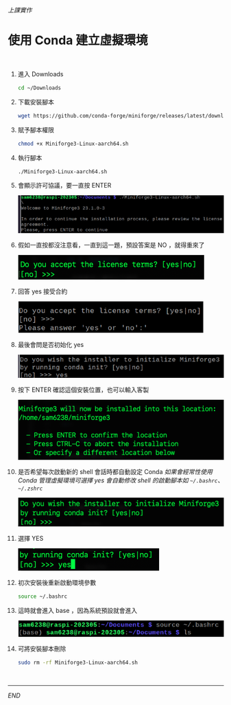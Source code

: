 _上課實作_

# 使用 Conda 建立虛擬環境

<br>


1. 進入 Downloads

    ```bash
    cd ~/Downloads
    ```



2. 下載安裝腳本

    ```bash
    wget https://github.com/conda-forge/miniforge/releases/latest/download/Miniforge3-Linux-aarch64.sh
    ```


3. 賦予腳本權限

    ```bash
    chmod +x Miniforge3-Linux-aarch64.sh
    ```


4. 執行腳本

    ```bash
    ./Miniforge3-Linux-aarch64.sh
    ```



5. 會顯示許可協議，要一直按 ENTER

    ![](images/img_02.png)



6. 假如一直按都沒注意看，一直到這一題，預設答案是 NO ，就得重來了

    ![](images/img_03.png)


7. 回答 yes 接受合約

    ![](images/img_04.png)


8. 最後會問是否初始化 yes

    ![](images/img_05.png)


9. 按下 ENTER 確認這個安裝位置，也可以輸入客製

    ![](images/img_06.png)


10. 是否希望每次啟動新的 shell 會話時都自動設定 Conda
_如果會經常性使用 Conda 管理虛擬環境可選擇 yes_
_會自動修改 shell 的啟動腳本如 `~/.bashrc`、`~/.zshrc`_

    ![](images/img_07.png)


11. 選擇 YES

    ![](images/img_08.png)


12. 初次安裝後重新啟動環境參數

    ```bash
    source ~/.bashrc
    ```

13. 這時就會進入 base ，因為系統預設就會進入

    ![](images/img_09.png)

14. 可將安裝腳本刪除

    ```bash
    sudo rm -rf Miniforge3-Linux-aarch64.sh
    ```


<br>

---

_END_
